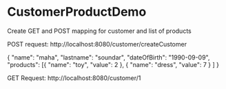 # CustomerProductDemo
Create GET and POST mapping for customer and list of products

POST request: http://localhost:8080/customer/createCustomer

{
	"name": "maha",
	"lastname": "soundar",
	"dateOfBirth": "1990-09-09",
	"products": [{
		"name": "toy",
		"value": 2
		},
		{
		"name": "dress",
		"value": 7
		}
	]
}

GET Request: http://localhost:8080/customer/1
